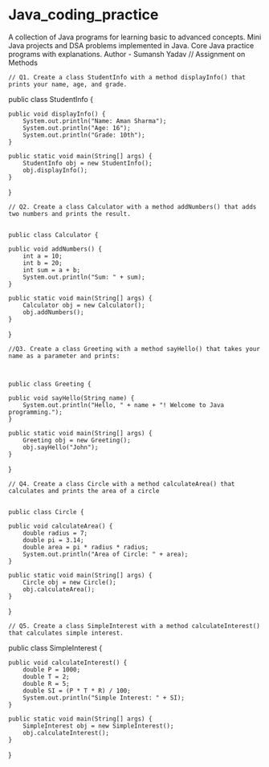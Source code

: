 # Java_coding_practice
A collection of Java programs for learning basic to advanced concepts. Mini Java projects and DSA problems implemented in Java. Core Java practice programs with explanations. 
Author - Sumansh Yadav
                  // Assignment on Methods


    // Q1. Create a class StudentInfo with a method displayInfo() that prints your name, age, and grade.


   public class StudentInfo {

    public void displayInfo() {
        System.out.println("Name: Aman Sharma");
        System.out.println("Age: 16");
        System.out.println("Grade: 10th");
    }

    public static void main(String[] args) {
        StudentInfo obj = new StudentInfo();
        obj.displayInfo();
    }
}

    // Q2. Create a class Calculator with a method addNumbers() that adds two numbers and prints the result.

    
    public class Calculator {

    public void addNumbers() {
        int a = 10;
        int b = 20;
        int sum = a + b;
        System.out.println("Sum: " + sum);
    }

    public static void main(String[] args) {
        Calculator obj = new Calculator();
        obj.addNumbers();
    }
}

    //Q3. Create a class Greeting with a method sayHello() that takes your name as a parameter and prints: 



    public class Greeting {

    public void sayHello(String name) {
        System.out.println("Hello, " + name + "! Welcome to Java programming.");
    }

    public static void main(String[] args) {
        Greeting obj = new Greeting();
        obj.sayHello("John"); 
    }
}
   

    // Q4. Create a class Circle with a method calculateArea() that calculates and prints the area of a circle


    public class Circle {

    public void calculateArea() {
        double radius = 7;
        double pi = 3.14;
        double area = pi * radius * radius;
        System.out.println("Area of Circle: " + area);
    }

    public static void main(String[] args) {
        Circle obj = new Circle();
        obj.calculateArea();
    }
}
    
    // Q5. Create a class SimpleInterest with a method calculateInterest() that calculates simple interest.

    
   public class SimpleInterest {

    public void calculateInterest() {
        double P = 1000;
        double T = 2;
        double R = 5;
        double SI = (P * T * R) / 100;
        System.out.println("Simple Interest: " + SI);
    }

    public static void main(String[] args) {
        SimpleInterest obj = new SimpleInterest();
        obj.calculateInterest();
    }
}

    
